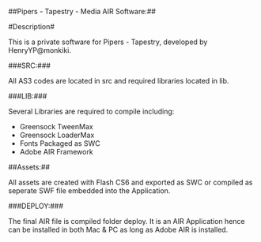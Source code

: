 ##Pipers - Tapestry - Media AIR Software:##

#Description#

This is a private software for Pipers - Tapestry, developed by HenryYP@monkiki.


###SRC:###

All AS3 codes are located in src and required libraries located in lib.

###LIB:###

Several Libraries are required to compile including:

- Greensock TweenMax
- Greensock LoaderMax
- Fonts Packaged as SWC
- Adobe AIR Framework

##Assets:##

All assets are created with Flash CS6 and exported as SWC or compiled as seperate SWF file embedded into the Application.


###DEPLOY:###

The final AIR file is compiled folder deploy.  It is an AIR Application hence can be installed in both Mac & PC as long as Adobe AIR is installed.

